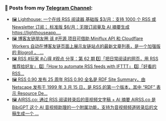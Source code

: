### 📰 Posts from my [Telegram Channel](https://t.me/s/aboutrss):
<!-- BLOG-POST-LIST:START -->
- [🖼 Lighthouse: 一个在线 RSS 阅读器 基础版 $3/月：支持 1000 个 RSS 或 Newsletter 订阅； 标准版 $6/月：无限订阅量及 AI 摘要生成 https://lighthouseapp....](https://t.me/aboutrss/1432)
- [🖼 博客友链朋友圈 该 #开源 项目可借助 Miniflux API 和 Cloudflare Workers 自动在博客友链页面上展示友链站点的最新文章列表，是一个加强版的 Blogroll 。 ...](https://t.me/aboutrss/1431)
- [🖼 RSS #玩家 #心得 #观点 分享：第 62 期 1️⃣「把日常阅读的网页，用 RSS 推荐给好友」 2️⃣「How to automate RSS feeds with IFTTT」 3️⃣「好看的 RSS...](https://t.me/aboutrss/1430)
- [🖼 RSS 0.90 发布 25 周年 RSS 0.90 全名是 RDF Site Summary，由 Netscape 发布于 1999 年 3 月 15 日，是 RSS 的第一个版本，其中 “RDF” 表示 Resource De...](https://t.me/aboutrss/1429)
- [🖼 AIRSS.co: 通过 RSS 阅读转录后的音视频文字稿 + AI 摘要 AIRSS.co 是 BibiGPT 这个 AI 音视频助理的一个附属功能，支持为音视频频道转录后的文稿生成一个 ...](https://t.me/aboutrss/1428)
<!-- BLOG-POST-LIST:END -->

<!--
**AboutRSS/AboutRSS** is a ✨ _special_ ✨ repository because its `README.md` (this file) appears on your GitHub profile.

Here are some ideas to get you started:

- 🔭 I’m currently working on ...
- 🌱 I’m currently learning ...
- 👯 I’m looking to collaborate on ...
- 🤔 I’m looking for help with ...
- 💬 Ask me about ...
- 📫 How to reach me: ...
- 😄 Pronouns: ...
- ⚡ Fun fact: ...
-->
